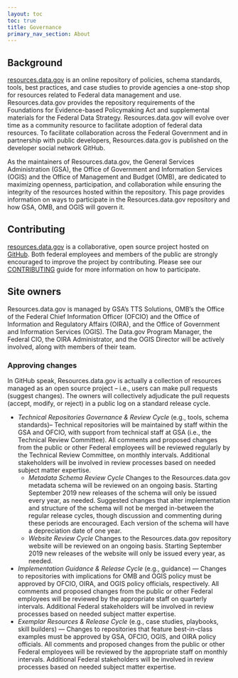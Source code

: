 ```yaml
---
layout: toc
toc: true
title: Governance
primary_nav_section: About
---
```


## Background

[resources.data.gov](https://resources.data.gov/) is an online repository of
policies, schema standards, tools, best practices, and case studies to provide
agencies a one-stop shop for resources related to Federal data management and
use. Resources.data.gov provides the repository requirements of the Foundations
for Evidence-based Policymaking Act and supplemental materials for the Federal
Data Strategy. Resources.data.gov will evolve over time as a community resource
to facilitate adoption of federal data resources. To facilitate collaboration
across the Federal Government and in partnership with public developers,
Resources.data.gov is published on the developer social network GitHub.

As the maintainers of Resources.data.gov, the General Services Administration
(GSA), the Office of Government and Information Services (OGIS) and the Office
of Management and Budget (OMB), are dedicated to maximizing openness,
participation, and collaboration while ensuring the integrity of the resources
hosted within the repository. This page provides information on ways to
participate in the Resources.data.gov repository and how GSA, OMB, and OGIS will
govern it.


## Contributing

[resources.data.gov](https://resources.data.gov/) is a collaborative, open
source project hosted on [GitHub](https://github.com/). Both federal employees
and members of the public are strongly encouraged to improve the project by
contributing. Please see our [CONTRIBUTING](https://github.com/GSA/resources.data.gov/blob/main/CONTRIBUTING.md)
guide for more information on how to participate.


## Site owners

Resources.data.gov is managed by GSA’s TTS Solutions, OMB’s the Office of the
Federal Chief Information Officer (OFCIO) and the Office of Information and
Regulatory Affairs (OIRA), and the Office of Government and Information Services
(OGIS). The Data.gov Program Manager, the Federal CIO, the OIRA Administrator,
and the OGIS Director will be actively involved, along with members of their
team.


### Approving changes

In GitHub speak, Resources.data.gov is actually a collection of resources managed as an open source project – i.e., users can make pull requests (suggest changes). The owners will collectively adjudicate the pull requests (accept, modify, or reject) in a public log on a standard release cycle.

* _Technical Repositories Governance & Review Cycle_ (e.g., tools, schema standards)– Technical repositories will be maintained by staff within the GSA and OFCIO, with support from technical staff at GSA (i.e., the Technical Review Committee). All comments and proposed changes from the public or other Federal employees will be reviewed regularly by the Technical Review Committee, on monthly intervals. Additional stakeholders will be involved in review processes based on needed subject matter expertise.
  * _Metadata Schema Review Cycle_ Changes to the Resources.data.gov metadata schema will be reviewed on an ongoing basis. Starting September 2019 new releases of the schema will only be issued every year, as needed. Suggested changes that alter implementation and structure of the schema will not be merged in-between the regular release cycles, though discussion and commenting during these periods are encouraged. Each version of the schema will have a depreciation date of one year.
  * _Website Review Cycle_ Changes to the Resources.data.gov repository website will be reviewed on an ongoing basis. Starting September 2019 new releases of the website will only be issued every year, as needed.
 * _Implementation Guidance & Release Cycle_ (e.g., guidance) — Changes to repositories with implications for OMB and OGIS policy must be approved by OFCIO, OIRA, and OGIS policy officials, respectively. All comments and proposed changes from the public or other Federal employees will be reviewed by the appropriate staff on quarterly intervals. Additional Federal stakeholders will be involved in review processes based on needed subject matter expertise.
 * _Exemplar Resources & Release Cycle_ (e.g., case studies, playbooks, skill builders) — Changes to repositories that feature best-in-class examples must be approved by GSA, OFCIO, OGIS, and OIRA policy officials. All comments and proposed changes from the public or other Federal employees will be reviewed by the appropriate staff on monthly intervals. Additional Federal stakeholders will be involved in review processes based on needed subject matter expertise.
